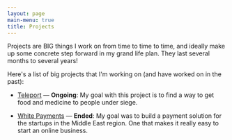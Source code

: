 ```yaml
---
layout: page
main-menu: true
title: Projects
---
```

Projects are BIG things I work on from time to time to time, and ideally make up some concrete step forward in my grand life plan. They last several months to several years! 

Here's a list of big projects that I'm working on (and have worked on in the past):

- [Teleport](/teleport) &mdash; **Ongoing**: My goal with this project is to find a way to get food and medicine to people under siege.

- [White Payments](/whitepayments) &mdash; **Ended**: My goal was to build a payment solution for the startups in the Middle East region. One that makes it really easy to start an online business.
